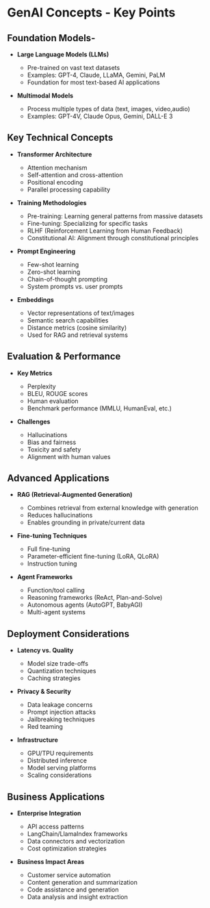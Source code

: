 # GenAI Concepts - **Key Points**

## Foundation Models-

- **Large Language Models (LLMs)**
  - Pre-trained on vast text datasets
  - Examples: GPT-4, Claude, LLaMA, Gemini, PaLM
  - Foundation for most text-based AI applications

- **Multimodal Models**
  - Process multiple types of data (text, images, video,audio)
  - Examples: GPT-4V, Claude Opus, Gemini, DALL-E 3

## Key Technical Concepts

- **Transformer Architecture**
  - Attention mechanism
  - Self-attention and cross-attention
  - Positional encoding
  - Parallel processing capability

- **Training Methodologies**
  - Pre-training: Learning general patterns from massive datasets
  - Fine-tuning: Specializing for specific tasks
  - RLHF (Reinforcement Learning from Human Feedback)
  - Constitutional AI: Alignment through constitutional principles

- **Prompt Engineering**
  - Few-shot learning
  - Zero-shot learning
  - Chain-of-thought prompting
  - System prompts vs. user prompts

- **Embeddings**
  - Vector representations of text/images
  - Semantic search capabilities
  - Distance metrics (cosine similarity)
  - Used for RAG and retrieval systems

## Evaluation & Performance

- **Key Metrics**
  - Perplexity
  - BLEU, ROUGE scores
  - Human evaluation
  - Benchmark performance (MMLU, HumanEval, etc.)

- **Challenges**
  - Hallucinations
  - Bias and fairness
  - Toxicity and safety
  - Alignment with human values

## Advanced Applications

- **RAG (Retrieval-Augmented Generation)**
  - Combines retrieval from external knowledge with generation
  - Reduces hallucinations
  - Enables grounding in private/current data

- **Fine-tuning Techniques**
  - Full fine-tuning
  - Parameter-efficient fine-tuning (LoRA, QLoRA)
  - Instruction tuning

- **Agent Frameworks**
  - Function/tool calling
  - Reasoning frameworks (ReAct, Plan-and-Solve)
  - Autonomous agents (AutoGPT, BabyAGI)
  - Multi-agent systems

## Deployment Considerations

- **Latency vs. Quality**
  - Model size trade-offs
  - Quantization techniques
  - Caching strategies

- **Privacy & Security**
  - Data leakage concerns
  - Prompt injection attacks
  - Jailbreaking techniques
  - Red teaming

- **Infrastructure**
  - GPU/TPU requirements
  - Distributed inference
  - Model serving platforms
  - Scaling considerations

## Business Applications

- **Enterprise Integration**
  - API access patterns
  - LangChain/LlamaIndex frameworks
  - Data connectors and vectorization
  - Cost optimization strategies

- **Business Impact Areas**
  - Customer service automation
  - Content generation and summarization
  - Code assistance and generation
  - Data analysis and insight extraction
